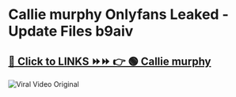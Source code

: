 
 # Callie murphy Onlyfans Leaked - Update Files b9aiv

## <h2><a href="https://clipsfans.com/Callie_murphy&ref=git">🔗 Click to LINKS ⏩⏩ 👉 🟢 Callie murphy </a></h2>

<a href="https://clipsfans.com/Callie_murphy&ref=git" rel="nofollow" data-target="animated-image.originalLink"><img src="https://i.ibb.co.com/xMMVF88/686577567.gif" alt="Viral Video Original" style="max-width: 100%; display: inline-block;" data-target="animated-image.originalImage"></a>

